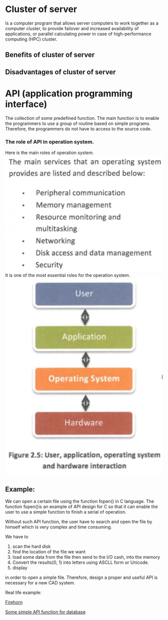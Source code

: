 # Cluster of server
Is a computer program that allows server computers to work together as a computer cluster, to provide failover and increased availability of applications, or parallel calculating power in case of high-performance computing (HPC) cluster.

## Benefits of cluster of server



## Disadvantages of cluster of server

# API (application programming interface)
The collection of some predefined function. The main function is to enable the programmers to use a group of routine based on simple programs. Therefore, the programmers do not have to access to the source code.

### The role of API in operation system.
Here is the main roles of operation system.
![oprole](/docs/assets/oprole.png)
It is one of the most essential roles for the operation system.
![OPsys](/docs/assets/opsys.png)
## Example:
We can open a certain file using the function fopen() in C language. The function fopen()is an example of API design for C so that it can enable the user to use a simple function to finish a serial of operation. 

Without such API function, the user have to search and open the file by himself which is very complex and time consuming. 

We have to 
1. scan the hard disk
2. find the location of the file we want
3. load some data from the file then send to the I/O cash, into the memory
4. Convert the results(0, 1) into letters using ASCLL form or Unicode.
5. display

in order to open a simple file. Therefore, design a proper and useful API is necessary for a new CAD system.

Real life example:

[Firehorn](https://thefirehorn.com/features/cad_integration.html)

[Some simple API function for database](https://datatables.net/examples/api/)

